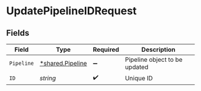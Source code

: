 # UpdatePipelineIDRequest


## Fields

| Field                                               | Type                                                | Required                                            | Description                                         |
| --------------------------------------------------- | --------------------------------------------------- | --------------------------------------------------- | --------------------------------------------------- |
| `Pipeline`                                          | [*shared.Pipeline](../../models/shared/pipeline.md) | :heavy_minus_sign:                                  | Pipeline object to be updated                       |
| `ID`                                                | *string*                                            | :heavy_check_mark:                                  | Unique ID                                           |